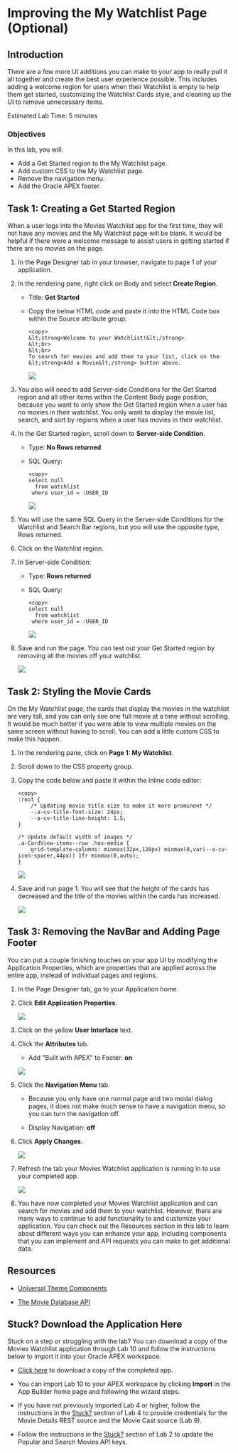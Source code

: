 # Improving the My Watchlist Page (Optional)

## Introduction
There are a few more UI additions you can make to your app to really pull it all together and create the best user experience possible. This includes adding a welcome region for users when their Watchlist is empty to help them get started, customizing the Watchlist Cards style, and cleaning up the UI to remove unnecessary items.

Estimated Lab Time: 5 minutes

### Objectives
In this lab, you will:  
- Add a Get Started region to the My Watchlist page.  
- Add custom CSS to the My Watchlist page.  
- Remove the navigation menu.  
- Add the Oracle APEX footer.

## Task 1: Creating a Get Started Region
When a user logs into the Movies Watchlist app for the first time, they will not have any movies and the My Watchlist page will be blank. It would be helpful if there were a welcome message to assist users in getting started if there are no movies on the page.

1. In the Page Designer tab in your browser, navigate to page 1 of your application.

2. In the rendering pane, right click on Body and select **Create Region**.

    * Title: **Get Started**

    * Copy the below HTML code and paste it into the HTML Code box within the Source attribute group:

        ```
        <copy>
        &lt;strong>Welcome to your Watchlist!&lt;/strong>
        &lt;br>
        &lt;br>
        To search for movies and add them to your list, click on the &lt;strong>Add a Movie&lt;/strong> button above.
        ```

        ![](images/10-1-2-get-started.png " ")

3. You also will need to add Server-side Conditions for the Get Started region and all other items within the Content Body page position, because you want to only show the Get Started region when a user has no movies in their watchlist. You only want to display the movie list, search, and sort by regions when a user has movies in their watchlist.

4. In the Get Started region, scroll down to **Server-side Condition**.

    * Type: **No Rows returned**

    * SQL Query:

        ```
        <copy>
        select null 
          from watchlist 
         where user_id = :USER_ID
        ```

        ![](images/get-started-ssc-edit.png " ")

5. You will use the same SQL Query in the Server-side Conditions for the Watchlist and Search Bar regions, but you will use the opposite type, Rows returned.

6. Click on the Watchlist region.

7. In Server-side Condition:

    * Type: **Rows returned**

    * SQL Query:

        ```
        <copy>
        select null 
          from watchlist 
         where user_id = :USER_ID
        ```

        ![](images/watchlist-ssc-edit.png " ")

8. Save and run the page. You can test out your Get Started region by removing all the movies off your watchlist.

    ![](images/10-1-8-runtime-app.png " ")

## Task 2: Styling the Movie Cards
On the My Watchlist page, the cards that display the movies in the watchlist are very tall, and you can only see one full movie at a time without scrolling. It would be much better if you were able to view multiple movies on the same screen without having to scroll. You can add a little custom CSS to make this happen.

1. In the rendering pane, click on **Page 1: My Watchlist**.

2. Scroll down to the CSS property group.

3. Copy the code below and paste it within the Inline code editor:

    ```
    <copy>
    :root {
        /* Updating movie title size to make it more prominent */
        --a-cv-title-font-size: 24px;
        --a-cv-title-line-height: 1.5;
    }

    /* Update default width of images */
    .a-CardView-items--row .has-media {
        grid-template-columns: minmax(32px,128px) minmax(0,var(--a-cv-icon-spacer,44px)) 1fr minmax(0,auto);
    }
    ```

    ![](images/10-2-3-css.png " ")

4. Save and run page 1. You will see that the height of the cards has decreased and the title of the movies within the cards has increased.

    ![](images/10-2-4-runtime-app.png " ")

## Task 3: Removing the NavBar and Adding Page Footer
You can put a couple finishing touches on your app UI by modifying the Application Properties, which are properties that are applied across the entire app, instead of individual pages and regions.

1. In the Page Designer tab, go to your Application home.

2. Click **Edit Application Properties**.

    ![](images/10-3-2-app-prop.png " ")

3. Click on the yellow **User Interface** text.

4. Click the **Attributes** tab.

    * Add "Built with APEX" to Footer: **on**

    ![](images/10-3-4-ui-attributes.png " ")

5. Click the **Navigation Menu** tab.

    * Because you only have one normal page and two modal dialog pages, it does not make much sense to have a navigation menu, so you can turn the navigation off.

    * Display Navigation: **off**

6. Click **Apply Changes**.

    ![](images/10-3-6-nav-menu.png " ")

7. Refresh the tab your Movies Watchlist application is running in to use your completed app.

    ![](images/10-3-7-runtime-app.png " ")

8. You have now completed your Movies Watchlist application and can search for movies and add them to your watchlist. However, there are many ways to continue to add functionality to and customize your application. You can check out the Resources section in this lab to learn about different ways you can enhance your app, including components that you can implement and API requests you can make to get additional data.

## Resources
- [Universal Theme Components](https://apex.oracle.com/pls/apex/apex_pm/r/ut/components)  

- [The Movie Database API](https://developers.themoviedb.org/3/getting-started/introduction)  

## Stuck? Download the Application Here
Stuck on a step or struggling with the lab? You can download a copy of the Movies Watchlist application through Lab 10 and follow the instructions below to import it into your Oracle APEX workspace.

- [Click here](./files/lab10.sql) to download a copy of the completed app.

- You can import Lab 10 to your APEX workspace by clicking **Import** in the App Builder home page and following the wizard steps.

- If you have not previously imported Lab 4 or higher, follow the instructions in the <a href="?lab=creating-movie-details-page#Stuck?DownloadtheApplicationHere" target="_blank">Stuck?</a> section of Lab 4 to provide credentials for the Movie Details REST source and the Movie Cast source (Lab 9).

- Follow the instructions in the <a href="?lab=creating-rest-sources#Stuck?DownloadtheApplicationHere" target="_blank">Stuck?</a> section of Lab 2 to update the Popular and Search Movies API keys.